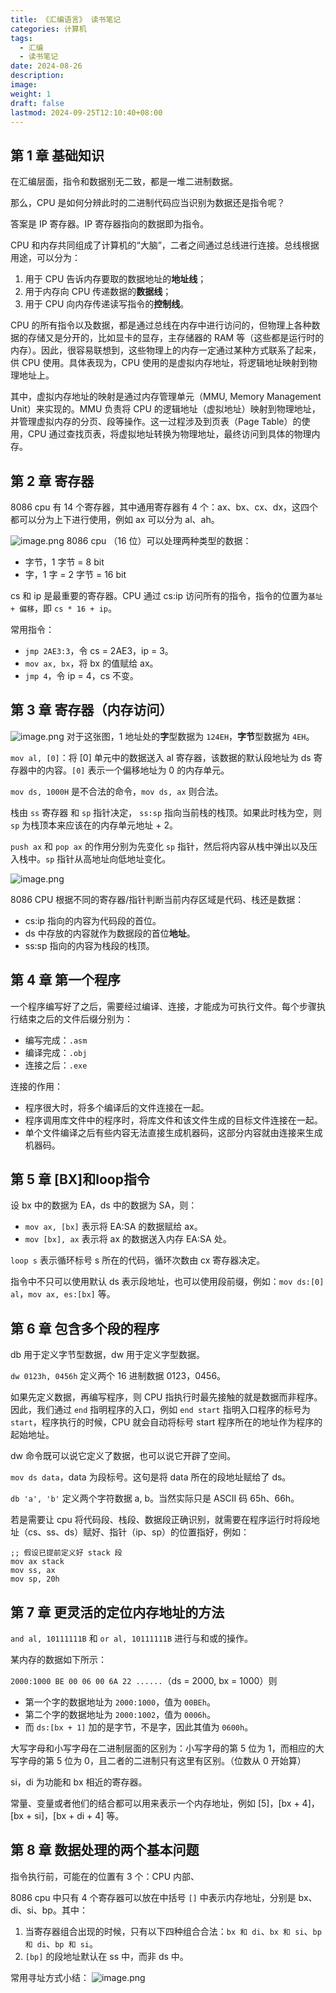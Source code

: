 ```yaml
---
title: 《汇编语言》 读书笔记
categories: 计算机
tags:
  - 汇编
  - 读书笔记
date: 2024-08-26
description: 
image: 
weight: 1
draft: false
lastmod: 2024-09-25T12:10:40+08:00
---
```

## 第 1 章 基础知识

在汇编层面，指令和数据别无二致，都是一堆二进制数据。

那么，CPU 是如何分辨此时的二进制代码应当识别为数据还是指令呢？

答案是 IP 寄存器。IP 寄存器指向的数据即为指令。

CPU 和内存共同组成了计算机的“大脑”，二者之间通过总线进行连接。总线根据用途，可以分为：
1. 用于 CPU 告诉内存要取的数据地址的**地址线**；
2. 用于内存向 CPU 传递数据的**数据线**；
3. 用于 CPU 向内存传递读写指令的**控制线**。

CPU 的所有指令以及数据，都是通过总线在内存中进行访问的，但物理上各种数据的存储又是分开的，比如显卡的显存，主存储器的 RAM 等（这些都是运行时的内存）。因此，很容易联想到，这些物理上的内存一定通过某种方式联系了起来，供 CPU 使用。具体表现为，CPU 使用的是虚拟内存地址，将逻辑地址映射到物理地址上。

其中，虚拟内存地址的映射是通过内存管理单元（MMU, Memory Management Unit）来实现的。MMU 负责将 CPU 的逻辑地址（虚拟地址）映射到物理地址，并管理虚拟内存的分页、段等操作。这一过程涉及到页表（Page Table）的使用，CPU 通过查找页表，将虚拟地址转换为物理地址，最终访问到具体的物理内存。

## 第 2 章 寄存器

8086 cpu 有 14 个寄存器，其中通用寄存器有 4 个：ax、bx、cx、dx，这四个都可以分为上下进行使用，例如 ax 可以分为 al、ah。

![image.png](https://raw.githubusercontent.com/oLd-Y/PicGoPictures/main/20240909192019.png)
8086 cpu （16 位）可以处理两种类型的数据：
- 字节，1 字节 = 8 bit
- 字，1 字 = 2 字节 = 16 bit

cs 和 ip 是最重要的寄存器。CPU 通过 cs:ip 访问所有的指令，指令的位置为`基址 + 偏移`，即 `cs * 16 + ip`。

常用指令：
- `jmp 2AE3:3`，令 cs = 2AE3，ip = 3。
- `mov ax, bx`，将 bx 的值赋给 ax。
- `jmp 4`，令 ip = 4，cs 不变。

## 第 3 章 寄存器（内存访问）

![image.png](https://raw.githubusercontent.com/oLd-Y/PicGoPictures/main/20240913152935.png)
对于这张图，1 地址处的**字**型数据为 `124EH`，**字节**型数据为 `4EH`。

`mov al, [0]`：将 [0] 单元中的数据送入 al 寄存器，该数据的默认段地址为 ds 寄存器中的内容。`[0]` 表示一个偏移地址为 0 的内存单元。

`mov ds, 1000H` 是不合法的命令，`mov ds, ax` 则合法。

栈由 `ss` 寄存器 和 `sp` 指针决定， `ss:sp` 指向当前栈的栈顶。如果此时栈为空，则 `sp` 为栈顶本来应该在的内存单元地址 + 2。

`push ax` 和 `pop ax` 的作用分别为先变化 `sp` 指针，然后将内容从栈中弹出以及压入栈中。`sp` 指针从高地址向低地址变化。

![image.png](https://raw.githubusercontent.com/oLd-Y/PicGoPictures/main/20240913201938.png)

8086 CPU 根据不同的寄存器/指针判断当前内存区域是代码、栈还是数据：
- cs:ip 指向的内容为代码段的首位。
- ds 中存放的内容就作为数据段的首位**地址**。
- ss:sp 指向的内容为栈段的栈顶。

## 第 4 章 第一个程序

一个程序编写好了之后，需要经过编译、连接，才能成为可执行文件。每个步骤执行结束之后的文件后缀分别为：
- 编写完成：`.asm`
- 编译完成：`.obj`
- 连接之后：`.exe`

连接的作用：
- 程序很大时，将多个编译后的文件连接在一起。
- 程序调用库文件中的程序时，将库文件和该文件生成的目标文件连接在一起。
- 单个文件编译之后有些内容无法直接生成机器码，这部分内容就由连接来生成机器码。

## 第 5 章 [BX]和loop指令

设 bx 中的数据为 EA，ds 中的数据为 SA，则：

- `mov ax, [bx]` 表示将 EA:SA 的数据赋给 ax。
- `mov [bx], ax` 表示将 ax 的数据送入内存 EA:SA 处。

`loop s` 表示循环标号 s 所在的代码，循环次数由 cx 寄存器决定。

指令中不只可以使用默认 ds 表示段地址，也可以使用段前缀，例如：`mov ds:[0] al`，`mov ax, es:[bx]` 等。

## 第 6 章 包含多个段的程序

db 用于定义字节型数据，dw 用于定义字型数据。

`dw 0123h, 0456h` 定义两个 16 进制数据  0123，0456。

如果先定义数据，再编写程序，则 CPU 指执行时最先接触的就是数据而非程序。因此，我们通过 `end` 指明程序的入口，例如 `end start` 指明入口程序的标号为 `start`，程序执行的时候，CPU 就会自动将标号 start 程序所在的地址作为程序的起始地址。

dw 命令既可以说它定义了数据，也可以说它开辟了空间。

`mov ds data`，data 为段标号。这句是将 data 所在的段地址赋给了 ds。

`db 'a', 'b'` 定义两个字符数据 a, b。当然实际只是 ASCII 码 65h、66h。

若是需要让 cpu 将代码段、栈段、数据段正确识别，就需要在程序运行时将段地址（cs、ss、ds）赋好、指针（ip、sp）的位置指好，例如：
```x86asm
;; 假设已提前定义好 stack 段
mov ax stack
mov ss, ax
mov sp, 20h
```

## 第 7 章 更灵活的定位内存地址的方法

`and al, 10111111B` 和 `or al, 10111111B` 进行与和或的操作。

某内存的数据如下所示：

`2000:1000 BE 00 06 00 6A 22 ......`（ds = 2000, bx = 1000）则
- 第一个字的数据地址为 `2000:1000`，值为 `00BEh`。
- 第二个字的数据地址为 `2000:1002`，值为 `0006h`。
- 而 `ds:[bx + 1]` 加的是字节，不是字，因此其值为 `0600h`。

大写字母和小写字母在二进制层面的区别为：小写字母的第 5 位为 1，而相应的大写字母的第 5 位为 0，且二者的二进制只有这里有区别。（位数从 0 开始算）

si，di 为功能和 bx 相近的寄存器。

常量、变量或者他们的结合都可以用来表示一个内存地址，例如 [5]，[bx + 4]，[bx + si]，[bx + di + 4] 等。

## 第 8 章 数据处理的两个基本问题

指令执行前，可能在的位置有 3 个：CPU 内部、

8086 cpu 中只有 4 个寄存器可以放在中括号 `[]` 中表示内存地址，分别是 bx、di、si、bp。其中：
1. 当寄存器组合出现的时候，只有以下四种组合合法：`bx 和 di`、`bx 和 si`、`bp 和 di`、`bp 和 si`。
2. `[bp]` 的段地址默认在 ss 中，而非 ds 中。

常用寻址方式小结：
![image.png](https://raw.githubusercontent.com/oLd-Y/PicGoPictures/main/20240925115228.png)
